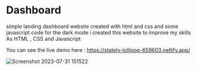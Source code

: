 # Dashboard
simple landing dashboard  website created with html and css and some javascript code for the dark mode 
i created this website to Improve my skills As HTML , CSS and Javascript

You can see the live demo here : https://stately-lollipop-659603.netlify.app/

![Screenshot 2023-07-31 151522](https://github.com/AlirezaOzar/Dashboard/assets/108988996/1356eb35-52e9-4b86-ae1f-2db1d648ca6f)

